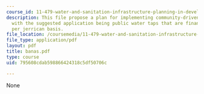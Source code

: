 ```yaml
---
course_id: 11-479-water-and-sanitation-infrastructure-planning-in-developing-countries-spring-2005
description: This file propose a plan for implementing community-driven water projects,
  with the suggested application being public water taps that are financed on an ability-to-pay,
  per jerrican basis.
file_location: /coursemedia/11-479-water-and-sanitation-infrastructure-planning-in-developing-countries-spring-2005/795608cdab598866424318c5df50706c_banas.pdf
file_type: application/pdf
layout: pdf
title: banas.pdf
type: course
uid: 795608cdab598866424318c5df50706c

---
```

None